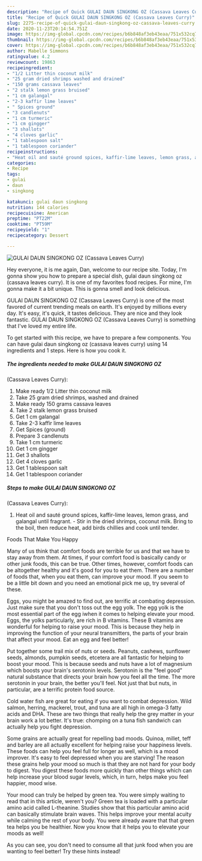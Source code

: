 ```yaml
---
description: "Recipe of Quick GULAI DAUN SINGKONG OZ (Cassava Leaves Curry)"
title: "Recipe of Quick GULAI DAUN SINGKONG OZ (Cassava Leaves Curry)"
slug: 2275-recipe-of-quick-gulai-daun-singkong-oz-cassava-leaves-curry
date: 2020-11-23T20:14:54.751Z
image: https://img-global.cpcdn.com/recipes/b6b848af3eb43eaa/751x532cq70/gulai-daun-singkong-oz-cassava-leaves-curry-recipe-main-photo.jpg
thumbnail: https://img-global.cpcdn.com/recipes/b6b848af3eb43eaa/751x532cq70/gulai-daun-singkong-oz-cassava-leaves-curry-recipe-main-photo.jpg
cover: https://img-global.cpcdn.com/recipes/b6b848af3eb43eaa/751x532cq70/gulai-daun-singkong-oz-cassava-leaves-curry-recipe-main-photo.jpg
author: Mabelle Simmons
ratingvalue: 4.2
reviewcount: 19863
recipeingredient:
- "1/2 Litter thin coconut milk"
- "25 gram dried shrimps washed and drained"
- "150 grams cassava leaves"
- "2 stalk lemon grass bruised"
- "1 cm galangal"
- "2-3 kaffir lime leaves"
- " Spices ground"
- "3 candlenuts"
- "1 cm turmeric"
- "1 cm gingger"
- "3 shallots"
- "4 cloves garlic"
- "1 tablespoon salt"
- "1 tablespoon coriander"
recipeinstructions:
- "Heat oil and sauté ground spices, kaffir-lime leaves, lemon grass, and galangal until fragrant.  Stir in the dried shrimps, coconut milk. Bring to the boil, then reduce heat, add birds chillies and cook until tender."
categories:
- Recipe
tags:
- gulai
- daun
- singkong

katakunci: gulai daun singkong 
nutrition: 144 calories
recipecuisine: American
preptime: "PT22M"
cooktime: "PT59M"
recipeyield: "1"
recipecategory: Dessert

---
```



![GULAI DAUN SINGKONG OZ
(Cassava Leaves Curry)](https://img-global.cpcdn.com/recipes/b6b848af3eb43eaa/751x532cq70/gulai-daun-singkong-oz-cassava-leaves-curry-recipe-main-photo.jpg)

Hey everyone, it is me again, Dan, welcome to our recipe site. Today, I'm gonna show you how to prepare a special dish, gulai daun singkong oz
(cassava leaves curry). It is one of my favorites food recipes. For mine, I'm gonna make it a bit unique. This is gonna smell and look delicious.

GULAI DAUN SINGKONG OZ
(Cassava Leaves Curry) is one of the most favored of current trending meals on earth. It's enjoyed by millions every day. It's easy, it's quick, it tastes delicious. They are nice and they look fantastic. GULAI DAUN SINGKONG OZ
(Cassava Leaves Curry) is something that I've loved my entire life.




To get started with this recipe, we have to prepare a few components. You can have gulai daun singkong oz
(cassava leaves curry) using 14 ingredients and 1 steps. Here is how you cook it.

<!--inarticleads1-->

##### The ingredients needed to make GULAI DAUN SINGKONG OZ
(Cassava Leaves Curry):

1. Make ready 1/2 Litter thin coconut milk
1. Take 25 gram dried shrimps, washed and drained
1. Make ready 150 grams cassava leaves
1. Take 2 stalk lemon grass bruised
1. Get 1 cm galangal
1. Take 2-3 kaffir lime leaves
1. Get  Spices (ground)
1. Prepare 3 candlenuts
1. Take 1 cm turmeric
1. Get 1 cm gingger
1. Get 3 shallots
1. Get 4 cloves garlic
1. Get 1 tablespoon salt
1. Get 1 tablespoon coriander




<!--inarticleads2-->

##### Steps to make GULAI DAUN SINGKONG OZ
(Cassava Leaves Curry):

1. Heat oil and sauté ground spices, kaffir-lime leaves, lemon grass, and galangal until fragrant.  - Stir in the dried shrimps, coconut milk. Bring to the boil, then reduce heat, add birds chillies and cook until tender.




Foods That Make You Happy


Many of us think that comfort foods are terrible for us and that we have to stay away from them. At times, if your comfort food is basically candy or other junk foods, this can be true. Other times, however, comfort foods can be altogether healthy and it's good for you to eat them. There are a number of foods that, when you eat them, can improve your mood. If you seem to be a little bit down and you need an emotional pick me up, try several of these.

Eggs, you might be amazed to find out, are terrific at combating depression. Just make sure that you don't toss out the egg yolk. The egg yolk is the most essential part of the egg iwhen it comes to helping elevate your mood. Eggs, the yolks particularly, are rich in B vitamins. These B vitamins are wonderful for helping to raise your mood. This is because they help in improving the function of your neural transmitters, the parts of your brain that affect your mood. Eat an egg and feel better!

Put together some trail mix of nuts or seeds. Peanuts, cashews, sunflower seeds, almonds, pumpkin seeds, etcetera are all fantastic for helping to boost your mood. This is because seeds and nuts have a lot of magnesium which boosts your brain's serotonin levels. Serotonin is the "feel good" natural substance that directs your brain how you feel all the time. The more serotonin in your brain, the better you'll feel. Not just that but nuts, in particular, are a terrific protein food source.

Cold water fish are great for eating if you want to combat depression. Wild salmon, herring, mackerel, trout, and tuna are all high in omega-3 fatty acids and DHA. These are two things that really help the grey matter in your brain work a lot better. It's true: chomping on a tuna fish sandwich can actually help you fight depression. 

Some grains are actually great for repelling bad moods. Quinoa, millet, teff and barley are all actually excellent for helping raise your happiness levels. These foods can help you feel full for longer as well, which is a mood improver. It's easy to feel depressed when you are starving! The reason these grains help your mood so much is that they are not hard for your body to digest. You digest these foods more quickly than other things which can help increase your blood sugar levels, which, in turn, helps make you feel happier, mood wise.

Your mood can truly be helped by green tea. You were simply waiting to read that in this article, weren't you? Green tea is loaded with a particular amino acid called L-theanine. Studies show that this particular amino acid can basically stimulate brain waves. This helps improve your mental acuity while calming the rest of your body. You were already aware that that green tea helps you be healthier. Now you know that it helps you to elevate your moods as well!

As you can see, you don't need to consume all that junk food when you are wanting to feel better! Try  these hints  instead!

